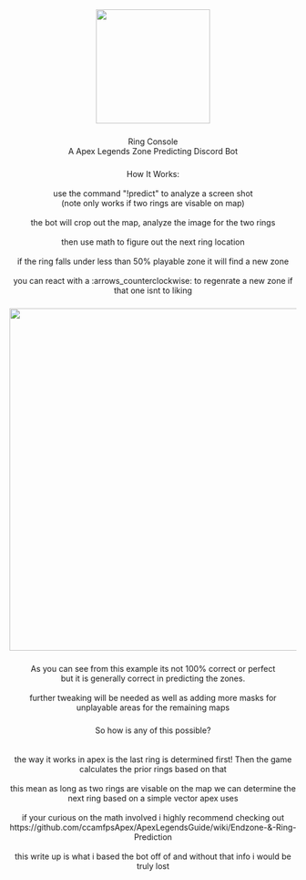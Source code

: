 <div align="center">
  <img height="200" src="https://i.ibb.co/FXNsZh8/ringconsole.png"  />
</div>

###

<p align="center">Ring Console<br>A Apex Legends Zone Predicting Discord Bot</p>

###

<p align="center">How It Works:<br><br>use the command "!predict" to analyze a screen shot<br>(note only works if two rings are visable on map)<br><br>the bot will crop out the map, analyze the image for the two rings<br><br>then use math to figure out the next ring location<br><br>if the ring falls under less than 50% playable zone it will find a new zone<br><br>you can react with a :arrows_counterclockwise: to regenrate a new zone if that one isnt to liking</p>

###

<div align="center">
  <img height="600" src="https://i.ibb.co/ryXzKD0/example.png"  />
</div>

###

<p align="center">As you can see from this example its not 100% correct or perfect<br>but it is generally correct in predicting the zones.<br><br>further tweaking will be needed as well as adding more masks for unplayable areas for the remaining maps</p>

###

<p align="center">So how is any of this possible?<br><br><br>the way it works in apex is the last ring is determined first! Then the game calculates the prior rings based on that<br><br>this mean as long as two rings are visable on the map we can determine the next ring based on a simple vector apex uses<br><br>if your curious on the math involved i highly recommend checking out <br>https://github.com/ccamfpsApex/ApexLegendsGuide/wiki/Endzone-&-Ring-Prediction<br><br>this write up is what i based the bot off of and without that info i would be truly lost</p>

###